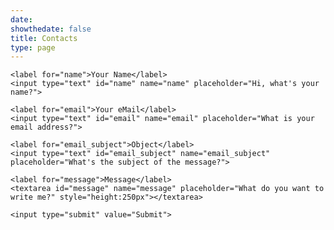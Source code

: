 ```yaml
---
date: 
showthedate: false
title: Contacts
type: page
---
```


<div class="container">
  <form action="https://getform.io/f/2d3eb1c9-10f9-4f28-968a-c7b41d15efa2" method="POST">

    <label for="name">Your Name</label>
    <input type="text" id="name" name="name" placeholder="Hi, what's your name?">

    <label for="email">Your eMail</label>
    <input type="text" id="email" name="email" placeholder="What is your email address?">

    <label for="email_subject">Object</label>
    <input type="text" id="email_subject" name="email_subject" placeholder="What's the subject of the message?">  

    <label for="message">Message</label>
    <textarea id="message" name="message" placeholder="What do you want to write me?" style="height:250px"></textarea>

    <input type="submit" value="Submit">

  </form>
</div>
